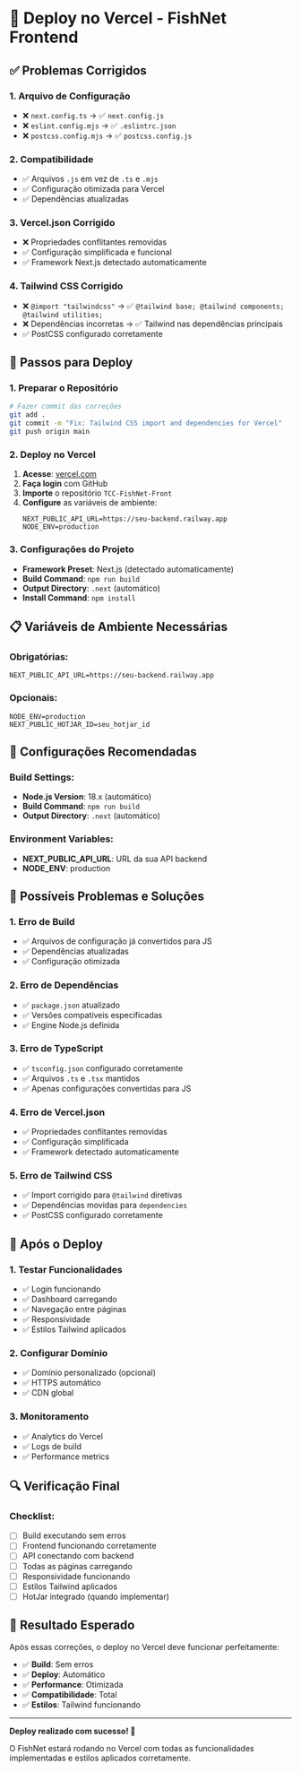 # 🚀 Deploy no Vercel - FishNet Frontend

## ✅ **Problemas Corrigidos**

### **1. Arquivo de Configuração**
- ❌ `next.config.ts` → ✅ `next.config.js`
- ❌ `eslint.config.mjs` → ✅ `.eslintrc.json`
- ❌ `postcss.config.mjs` → ✅ `postcss.config.js`

### **2. Compatibilidade**
- ✅ Arquivos `.js` em vez de `.ts` e `.mjs`
- ✅ Configuração otimizada para Vercel
- ✅ Dependências atualizadas

### **3. Vercel.json Corrigido**
- ❌ Propriedades conflitantes removidas
- ✅ Configuração simplificada e funcional
- ✅ Framework Next.js detectado automaticamente

### **4. Tailwind CSS Corrigido**
- ❌ `@import "tailwindcss"` → ✅ `@tailwind base; @tailwind components; @tailwind utilities;`
- ❌ Dependências incorretas → ✅ Tailwind nas dependências principais
- ✅ PostCSS configurado corretamente

## 🔧 **Passos para Deploy**

### **1. Preparar o Repositório**
```bash
# Fazer commit das correções
git add .
git commit -m "Fix: Tailwind CSS import and dependencies for Vercel"
git push origin main
```

### **2. Deploy no Vercel**
1. **Acesse**: [vercel.com](https://vercel.com)
2. **Faça login** com GitHub
3. **Importe** o repositório `TCC-FishNet-Front`
4. **Configure** as variáveis de ambiente:
   ```env
   NEXT_PUBLIC_API_URL=https://seu-backend.railway.app
   NODE_ENV=production
   ```

### **3. Configurações do Projeto**
- **Framework Preset**: Next.js (detectado automaticamente)
- **Build Command**: `npm run build`
- **Output Directory**: `.next` (automático)
- **Install Command**: `npm install`

## 📋 **Variáveis de Ambiente Necessárias**

### **Obrigatórias:**
```env
NEXT_PUBLIC_API_URL=https://seu-backend.railway.app
```

### **Opcionais:**
```env
NODE_ENV=production
NEXT_PUBLIC_HOTJAR_ID=seu_hotjar_id
```

## 🎯 **Configurações Recomendadas**

### **Build Settings:**
- **Node.js Version**: 18.x (automático)
- **Build Command**: `npm run build`
- **Output Directory**: `.next` (automático)

### **Environment Variables:**
- **NEXT_PUBLIC_API_URL**: URL da sua API backend
- **NODE_ENV**: production

## 🚨 **Possíveis Problemas e Soluções**

### **1. Erro de Build**
- ✅ Arquivos de configuração já convertidos para JS
- ✅ Dependências atualizadas
- ✅ Configuração otimizada

### **2. Erro de Dependências**
- ✅ `package.json` atualizado
- ✅ Versões compatíveis especificadas
- ✅ Engine Node.js definida

### **3. Erro de TypeScript**
- ✅ `tsconfig.json` configurado corretamente
- ✅ Arquivos `.ts` e `.tsx` mantidos
- ✅ Apenas configurações convertidas para JS

### **4. Erro de Vercel.json**
- ✅ Propriedades conflitantes removidas
- ✅ Configuração simplificada
- ✅ Framework detectado automaticamente

### **5. Erro de Tailwind CSS**
- ✅ Import corrigido para `@tailwind` diretivas
- ✅ Dependências movidas para `dependencies`
- ✅ PostCSS configurado corretamente

## 📱 **Após o Deploy**

### **1. Testar Funcionalidades**
- ✅ Login funcionando
- ✅ Dashboard carregando
- ✅ Navegação entre páginas
- ✅ Responsividade
- ✅ Estilos Tailwind aplicados

### **2. Configurar Domínio**
- ✅ Domínio personalizado (opcional)
- ✅ HTTPS automático
- ✅ CDN global

### **3. Monitoramento**
- ✅ Analytics do Vercel
- ✅ Logs de build
- ✅ Performance metrics

## 🔍 **Verificação Final**

### **Checklist:**
- [ ] Build executando sem erros
- [ ] Frontend funcionando corretamente
- [ ] API conectando com backend
- [ ] Todas as páginas carregando
- [ ] Responsividade funcionando
- [ ] Estilos Tailwind aplicados
- [ ] HotJar integrado (quando implementar)

## 🎉 **Resultado Esperado**

Após essas correções, o deploy no Vercel deve funcionar perfeitamente:
- ✅ **Build**: Sem erros
- ✅ **Deploy**: Automático
- ✅ **Performance**: Otimizada
- ✅ **Compatibilidade**: Total
- ✅ **Estilos**: Tailwind funcionando

---

**Deploy realizado com sucesso! 🚀**

O FishNet estará rodando no Vercel com todas as funcionalidades implementadas e estilos aplicados corretamente.
